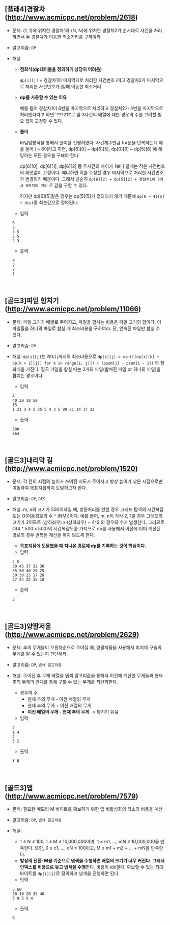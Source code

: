 ## [플래4]경찰차(http://www.acmicpc.net/problem/2618)

- 문제: (1, 1)에 위치한 경찰차1과 (N, N)에 위치한 경찰차2가 순서대로 사건을 처리하면서 두 경찰차가 이동한 최소거리를 구하여라

* 알고리즘: `DP`

* 해설

  - **점화식(dp테이블을 정의하기 상당히 어려움)**

    `dp[i][j]` = 경찰차1이 마지막으로 처리한 사건번호 i이고 경찰차2가 마지막으로 처리한 사건번호가 j일때 이동한 최소거리

  - **dp를 사용할 수 있는 이유**

    예를 들어 경찰차1이 6번을 마지막으로 처리하고 경찰차2가 4번을 마지막으로 처리했다라고 하면 '???211'로 앞 3사건의 배열에 대한 경우의 수를 고려할 필요 없이 고정할 수 있다.

  - **풀이**

    바텀업방식을 통해서 풀이를 진행하였다. 사건개수만큼 for문을 반복하는데 예를 들어 i = 6이라고 하면, dp[6][0] ~ dp[6][5], dp[0][6] ~ dp[5][6] 에 해당하는 모든 경우를 구해야 한다.

    dp[6][0], dp[6][1], dp[6][2] 등 두사건의 차이가 1보다 클때는 작은 사건번호의 최댓값이 고정이다. 왜냐하면 이를 수정할 경우 마지막으로 처리한 사건번호가 변경되기 때문이다. 그래서 단순히 `dp[6][2] = dp[5][2] + 경찰차1이 5에서 6까지의 거리` 로 값을 구할 수 있다.

    하지만 dp[6][5]같은 경우는 dp[5][5]가 정의되지 않기 때문에 `dp[0 ~ 4][5] + dist`중 최솟값으로 정의된다.

  - 입력

  ```
  6
  3
  3 5
  5 5
  2 3
  ```

  - 출력

  ```
  9
  2
  2
  1
  ```

<br>

## [골드3]파일 합치기(http://www.acmicpc.net/problem/11066)

- 문제: 파일 크기가 배열로 주어지고, 파일을 합치는 비용은 파일 크기의 합이다. 이 파일들을 하나의 파일로 합칠 때 최소비용을 구하여라. 단, 연속된 파일만 합칠 수 있다.

* 알고리즘: `DP`

* 해설: `dp[i][j]`는 i부터 j까지의 최소비용으로 `dp[i][j] = min([(dp[i][k] + dp[k + 1][j])
for k in range(i, j)]) + (psum[j] - psum[i - 1])` 의 점화식을 가진다.
  결국 파일을 합칠 때는 2개의 파일(합쳐진 파일 or 하나의 파일)을 합치는 경우이다.
  - 입력
  ```
  4
  40 30 30 50
  15
  1 21 3 4 5 35 5 4 3 5 98 21 14 17 32
  ```
  - 출력
  ```
  300
  864
  ```

<br>

## [골드3]내리막 길(http://www.acmicpc.net/problem/1520)

- 문제: 각 칸의 지점의 높이가 쓰여진 지도가 주어지고 항상 높이가 낮은 지점으로만 이동하여 목표지점까지 도달하고자 한다.

* 알고리즘: `DP`, `DFS`

* 해설: m, n의 크기가 500이하일 때, 방문처리를 안할 경우 그래프 탐색의 시간복잡도는 O(이동경로의 수 ^ (NM))이다. 예를 들어, m, n이 각각 2, 1일 경우 그래프의 크기가 2이므로 (상하좌우) x (상하좌우) = 4^2 의 경우의 수가 발생한다. 그러므로 O(4 ^ 500 x 500)의 시간복잡도를 가지므로 dp를 사용해서 이전에 이미 계산된 경로의 경우 반복된 계산을 하지 않도록 한다.
  - **목표지점에 도달했을 때 지나온 경로에 dp를 기록하는 것이 핵심이다.**
  - 입력
  ```
  4 5
  50 45 37 32 30
  35 50 40 20 25
  30 30 25 17 28
  27 24 22 15 10
  ```
  - 출력
  ```
  3
  ```

<br>

## [골드3]양팔저울(http://www.acmicpc.net/problem/2629)

- 문제: 추의 무게들이 오름차순으로 주어질 때, 양팔저울을 사용해서 미지의 구슬의 무게를 알 수 있는지 판단해라.

* 알고리즘: `DP`, `냅색 알고리즘`

* 해설: 주어진 추 무게 배열을 냅색 알고리즘을 통해서 이전에 계산한 무게들과 현재 추의 무게의 관계를 통해 구할 수 있는 무게를 최신화한다.
  - 경우의 수
    - 현재 추의 무게 - 이전 배열의 무게
    - 현재 추의 무게 + 이전 배열의 무게
    - **이전 배열의 무게 - 현재 추의 무게** -> 놓치기 쉬움
  - 입력
  ```
  2
  1 4
  2
  3 2
  ```
  - 출력
  ```
  Y N
  ```

<br>

## [골드3]앱(http://www.acmicpc.net/problem/7579)

- 문제: 필요한 메모리 M 바이트를 확보하기 위한 앱 비활성화의 최소의 비용을 계산

* 알고리즘: `DP`, `냅색 알고리즘`

* 해설:
  - 1 ≤ N ≤ 100, 1 ≤ M ≤ 10,000,000이며, 1 ≤ m1, ..., mN ≤ 10,000,000을 만족한다. 또한, 0 ≤ c1, ..., cN ≤ 100이고, M ≤ m1 + m2 + ... + mN을 만족한다.
  - **발상의 전환: M을 기준으로 냅색을 수행하면 배열의 크기가 너무 커진다. 그래서 인덱스를 비용으로 놓고 냅색을 수행**한다. 비용이 idx일때, 확보할 수 있는 최대 바이트를 `dp[i][j]`로 정의하고 냅색을 진행하면 된다.
  - 입력
  ```
  5 60
  30 10 20 35 40
  3 0 3 5 4
  ```
  - 출력
  ```
  6
  ```

<br>
